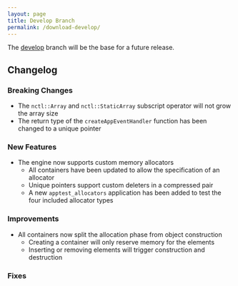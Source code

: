 ```yaml
---
layout: page
title: Develop Branch
permalink: /download-develop/
---
```


The [develop](https://github.com/nCine/nCine/tree/develop) branch will be the base for a future release.

## Changelog

### Breaking Changes
- The `nctl::Array` and `nctl::StaticArray` subscript operator will not grow the array size
- The return type of the `createAppEventHandler` function has been changed to a unique pointer

### New Features
- The engine now supports custom memory allocators
  - All containers have been updated to allow the specification of an allocator
  - Unique pointers support custom deleters in a compressed pair
  - A new `apptest_allocators` application has been added to test the four included allocator types

### Improvements
- All containers now split the allocation phase from object construction
  - Creating a container will only reserve memory for the elements
  - Inserting or removing elements will trigger construction and destruction

### Fixes
